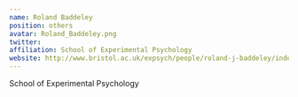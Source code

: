 ```yaml
---
name: Roland Baddeley
position: others
avatar: Roland_Baddeley.png
twitter:
affiliation: School of Experimental Psychology
website: http://www.bristol.ac.uk/expsych/people/roland-j-baddeley/index.html
---
```


School of Experimental Psychology
